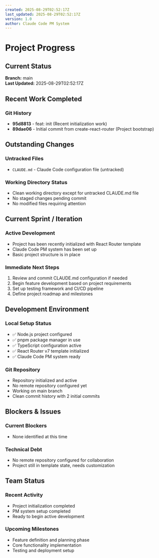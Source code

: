 ```yaml
---
created: 2025-08-29T02:52:17Z
last_updated: 2025-08-29T02:52:17Z
version: 1.0
author: Claude Code PM System
---
```


# Project Progress

## Current Status

**Branch:** main  
**Last Updated:** 2025-08-29T02:52:17Z

## Recent Work Completed

### Git History
- **95d8813** - feat: init (Recent initialization work)
- **89dae06** - Initial commit from create-react-router (Project bootstrap)

## Outstanding Changes

### Untracked Files
- `CLAUDE.md` - Claude Code configuration file (untracked)

### Working Directory Status
- Clean working directory except for untracked CLAUDE.md file
- No staged changes pending commit
- No modified files requiring attention

## Current Sprint / Iteration

### Active Development
- Project has been recently initialized with React Router template
- Claude Code PM system has been set up
- Basic project structure is in place

### Immediate Next Steps
1. Review and commit CLAUDE.md configuration if needed
2. Begin feature development based on project requirements
3. Set up testing framework and CI/CD pipeline
4. Define project roadmap and milestones

## Development Environment

### Local Setup Status
- ✅ Node.js project configured
- ✅ pnpm package manager in use
- ✅ TypeScript configuration active
- ✅ React Router v7 template initialized
- ✅ Claude Code PM system ready

### Git Repository
- Repository initialized and active
- No remote repository configured yet
- Working on main branch
- Clean commit history with 2 initial commits

## Blockers & Issues

### Current Blockers
- None identified at this time

### Technical Debt
- No remote repository configured for collaboration
- Project still in template state, needs customization

## Team Status

### Recent Activity
- Project initialization completed
- PM system setup completed
- Ready to begin active development

### Upcoming Milestones
- Feature definition and planning phase
- Core functionality implementation
- Testing and deployment setup